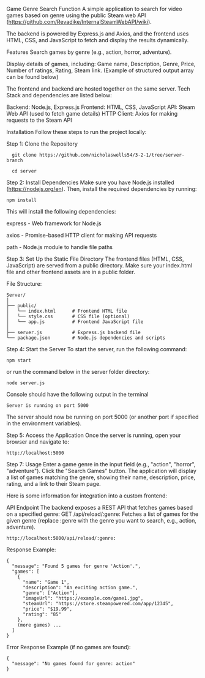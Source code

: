   Game Genre Search Function
  A simple application to search for video games based on genre using the public Steam web API (https://github.com/Revadike/InternalSteamWebAPI/wiki). 
  
  The backend is powered by Express.js and Axios, and the frontend uses HTML, CSS, and JavaScript to fetch and display the results dynamically.

Features
  Search games by genre (e.g., action, horror, adventure).
  
  Display details of games, including: Game name, Description, Genre, Price, Number of ratings, Rating, Steam link. (Example of structured output array can be found below)
    
  The frontend and backend are hosted together on the same server.
    Tech Stack and dependencies are listed below:
    
  Backend: Node.js, Express.js
    Frontend: HTML, CSS, JavaScript
    API: Steam Web API (used to fetch game details)
    HTTP Client: Axios for making requests to the Steam API

Installation
Follow these steps to run the project locally:

Step 1:
Clone the Repository
   
      git clone https://github.com/nicholaswells54/3-2-1/tree/server-branch
      
      cd server

Step 2:
Install Dependencies
Make sure you have Node.js installed (https://nodejs.org/en). Then, install the required dependencies by running:

    npm install
    
This will install the following dependencies:

express - Web framework for Node.js

axios - Promise-based HTTP client for making API requests

path - Node.js module to handle file paths

Step 3:
 Set Up the Static File Directory
The frontend files (HTML, CSS, JavaScript) are served from a public directory. Make sure your index.html file and other frontend assets are in a public folder.

   File Structure:

    Server/
    │
    ├── public/
    │   └── index.html      # Frontend HTML file
    │   └── style.css       # CSS file (optional)
    │   └── app.js          # Frontend JavaScript file
    │
    ├── server.js           # Express.js backend file
    └── package.json        # Node.js dependencies and scripts


Step 4:
Start the Server
To start the server, run the following command:

    npm start
  or run the command below in the server folder directory:

    node server.js

  Console should have the following output in the terminal
  
    Server is running on port 5000
  
The server should now be running on port 5000 (or another port if specified in the environment variables).

Step 5:
Access the Application
Once the server is running, open your browser and navigate to:
    
    http://localhost:5000

Step 7:
Usage
Enter a game genre in the input field (e.g., "action", "horror", "adventure").
Click the "Search Games" button.
The application will display a list of games matching the genre, showing their name, description, price, rating, and a link to their Steam page.

Here is some information for integration into a custom frontend:


API Endpoint
The backend exposes a REST API that fetches games based on a specified genre:
GET /api/reload/:genre: Fetches a list of games for the given genre (replace :genre with the genre you want to search, e.g., action, adventure).

    http://localhost:5000/api/reload/:genre:

Response Example:

    {
      "message": "Found 5 games for genre 'Action'.",
      "games": [
        {
          "name": "Game 1",
          "description": "An exciting action game.",
          "genre": ["Action"],
          "imageUrl": "https://example.com/game1.jpg",
          "steamUrl": "https://store.steampowered.com/app/12345",
          "price": "$19.99",
          "rating": "85"
        },
        (more games) ...
      ]
    }

  
  Error Response Example (if no games are found):

  
    {
      "message": "No games found for genre: action"
    }
